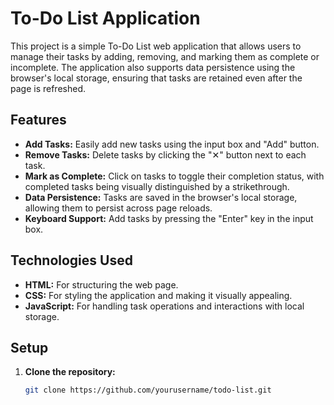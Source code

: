 # To-Do List Application

This project is a simple To-Do List web application that allows users to manage their tasks by adding, removing, and marking them as complete or incomplete. The application also supports data persistence using the browser's local storage, ensuring that tasks are retained even after the page is refreshed.

## Features

- **Add Tasks:** Easily add new tasks using the input box and "Add" button.
- **Remove Tasks:** Delete tasks by clicking the "✕" button next to each task.
- **Mark as Complete:** Click on tasks to toggle their completion status, with completed tasks being visually distinguished by a strikethrough.
- **Data Persistence:** Tasks are saved in the browser's local storage, allowing them to persist across page reloads.
- **Keyboard Support:** Add tasks by pressing the "Enter" key in the input box.

## Technologies Used

- **HTML:** For structuring the web page.
- **CSS:** For styling the application and making it visually appealing.
- **JavaScript:** For handling task operations and interactions with local storage.

## Setup

1. **Clone the repository:**
   ```bash
   git clone https://github.com/yourusername/todo-list.git
